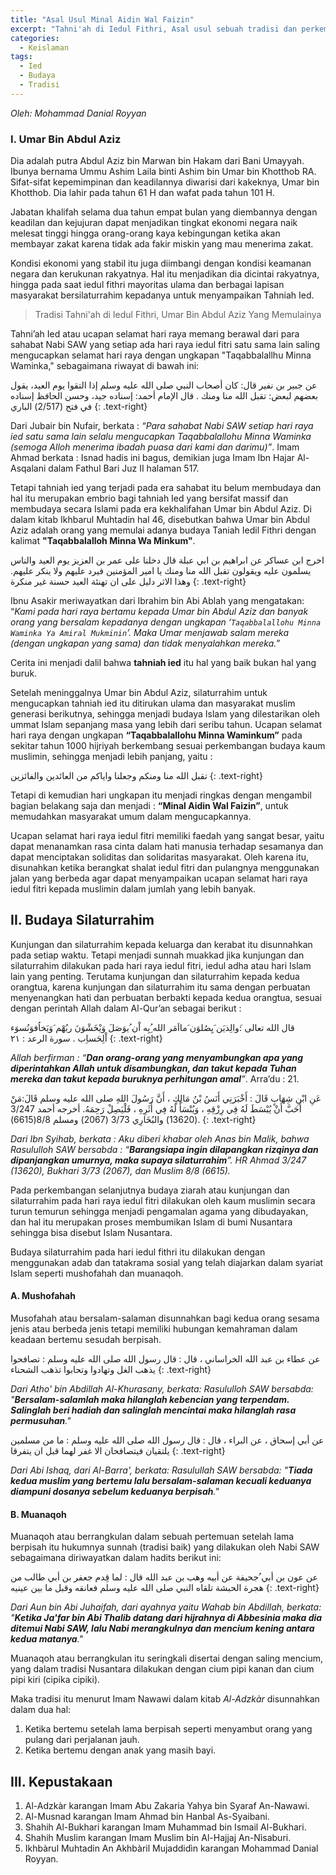 ```yaml
---
title: "Asal Usul Minal Aidin Wal Faizin"
excerpt: "Tahni'ah di Iedul Fithri, Asal usul sebuah tradisi dan perkembangannya"
categories:
  - Keislaman
tags:
  - Ied
  - Budaya
  - Tradisi
---
```


_Oleh: Mohammad Danial Royyan_

### I. Umar Bin Abdul Aziz

Dia adalah putra Abdul Aziz bin Marwan bin Hakam dari Bani Umayyah. Ibunya bernama Ummu Ashim Laila binti Ashim bin Umar bin Khotthob RA. Sifat-sifat kepemimpinan dan keadilannya diwarisi dari kakeknya, Umar bin Khotthob. Dia lahir pada tahun 61 H dan wafat pada tahun 101 H.

Jabatan khalifah selama dua tahun empat bulan yang diembannya dengan keadilan dan kejujuran dapat menjadikan tingkat ekonomi negara naik melesat tinggi hingga orang-orang kaya kebingungan ketika akan membayar zakat karena tidak ada fakir miskin yang mau menerima zakat.

Kondisi ekonomi yang stabil itu juga diimbangi dengan kondisi keamanan negara dan kerukunan rakyatnya. Hal itu menjadikan dia dicintai rakyatnya, hingga pada saat iedul fithri mayoritas ulama dan berbagai lapisan masyarakat bersilaturrahim kepadanya untuk menyampaikan Tahniah Ied.

> Tradisi Tahni'ah di Iedul Fithri, Umar Bin Abdul Aziz Yang Memulainya

Tahni’ah Ied atau ucapan selamat hari raya memang berawal dari para sahabat Nabi SAW yang setiap ada hari raya iedul fitri satu sama lain saling mengucapkan selamat hari raya dengan ungkapan "Taqabbalallhu Minna Waminka," sebagaimana riwayat di bawah ini:

عن جبير بن نفير قال: كان أصحاب النبي صلى الله عليه وسلم إذا التقوا يوم العيد، يقول بعضهم لبعض: تقبل الله منا ومنك . قال الإمام أحمد: إسناده جيد، وحسن الحافظ إسناده في فتح (2/517) الباري
{: .text-right}

Dari Jubair bin Nufair, berkata : *“Para sahabat Nabi SAW setiap hari raya ied satu sama lain selalu mengucapkan Taqabbalallohu Minna Waminka (semoga Alloh menerima ibadah puasa dari kami dan darimu)”*. Imam Ahmad berkata : Isnad hadis ini bagus, demikian juga Imam Ibn Hajar Al- Asqalani dalam Fathul Bari Juz II halaman 517.

Tetapi tahniah ied yang terjadi pada era sahabat itu belum membudaya dan hal itu merupakan embrio bagi tahniah Ied yang bersifat massif dan membudaya secara Islami pada era kekhalifahan Umar bin Abdul Aziz. Di dalam kitab Ikhbarul Muhtadin hal 46, disebutkan bahwa Umar bin Abdul Aziz adalah orang yang memulai adanya budaya Taniah Iedil Fithri dengan kalimat **"Taqabbalalloh Minna Wa Minkum"**.


اخرج ابن عساكر عن ابراهيم بن ابي عبلة قال دخلنا على عمر بن العزيز يوم العيد والناس يسلمون عليه ويقولون تقبل الله منا ومنك يا امير المؤمنين فيرد عليهم ولا ينكر عليهم. وهذا الاثر دليل على ان تهنئة العيد حسنة غير منكرة
{: .text-right}

Ibnu Asakir meriwayatkan dari Ibrahim bin Abi Ablah yang mengatakan: “_Kami pada hari raya bertamu kepada Umar bin Abdul Aziz dan banyak orang yang bersalam kepadanya dengan ungkapan ‘`Taqabbalallohu Minna Waminka Ya Amiral Mukminin`’. Maka Umar menjawab salam mereka (dengan ungkapan yang sama) dan tidak menyalahkan mereka._”

Cerita ini menjadi dalil bahwa **tahniah ied** itu hal yang baik bukan hal yang buruk.

Setelah meninggalnya Umar bin Abdul Aziz, silaturrahim untuk mengucapkan tahniah ied itu ditirukan ulama dan masyarakat muslim generasi berikutnya, sehingga menjadi budaya Islam yang dilestarikan oleh ummat Islam sepanjang masa yang lebih dari seribu tahun. Ucapan selamat hari raya dengan ungkapan **“Taqabbalallohu Minna Waminkum”** pada sekitar tahun 1000 hijriyah berkembang sesuai perkembangan budaya kaum muslimin, sehingga menjadi lebih panjang, yaitu :

تقبل الله منا ومنكم وجعلنا واياكم من العائدين والفائزين
{: .text-right}

Tetapi di kemudian hari ungkapan itu menjadi ringkas dengan mengambil bagian belakang saja dan menjadi : **“Minal Aidin Wal Faizin”**, untuk memudahkan masyarakat umum dalam mengucapkannya.

Ucapan selamat hari raya iedul fitri memiliki faedah yang sangat besar, yaitu dapat menanamkan rasa cinta dalam hati manusia terhadap sesamanya dan dapat menciptakan soliditas dan solidaritas masyarakat. Oleh karena itu, disunahkan ketika berangkat shalat iedul fitri dan pulangnya menggunakan jalan yang berbeda agar dapat menyampaikan ucapan selamat hari raya iedul fitri kepada muslimin dalam jumlah yang lebih banyak.

## II. Budaya Silaturrahim

Kunjungan dan silaturrahim kepada keluarga dan kerabat itu disunnahkan pada setiap waktu. Tetapi menjadi sunnah muakkad jika kunjungan dan silaturrahim dilakukan pada hari raya iedul fitri, iedul adha atau hari Islam lain yang penting. Terutama kunjungan dan silaturrahim kepada kedua orangtua, karena kunjungan dan silaturrahim itu sama dengan perbuatan menyenangkan hati dan perbuatan berbakti kepada kedua orangtua, sesuai dengan perintah Allah dalam Al-Qur’an sebagai berikut :

قال الله تعالى :َوالِذيَن َيِصُلوَن َمااَمَر الله ُِبِه اْن ُيوَصَلَ وَيْخَشْوَنَ ربُهْم َوَيَخاُفوَنُسوَء اْلِحَساِب . سورة الرعد : ٢١
{: .text-right}

_Allah berfirman : “**Dan orang-orang yang menyambungkan apa yang diperintahkan Allah untuk disambungkan, dan takut kepada Tuhan mereka dan takut kepada buruknya perhitungan amal**”_. Arra’du : 21.

عَنِ ابْنِ شِهَابٍ قَالَ : أَخْبَرَنِي أَنَسُ بْنُ مَالِكٍ ، أَنَّ رَسُولَ اللهِ صلى الله عليه وسلم قَالَ:مَنْ أَحَبَّ أَنْ يُبْسَطَ لَهُ فِي رِزْقِهِ ، وَيُنْسَأَ لَهُ فِي أَثَرِهِ ، فَلْيَصِلْ رَحِمَهُ. أخرجه أحمد 3/247 (13620) والبُخَارِي 3/73 (2067) ومسلم 8/8(6615).
{: .text-right}

*Dari Ibn Syihab, berkata : Aku diberi khabar oleh Anas bin Malik, bahwa Rasululloh SAW bersabda : “**Barangsiapa ingin dilapangkan rizqinya dan dipanjangkan umurnya, maka supaya silaturrahim**”. HR Ahmad 3/247 (13620), Bukhari 3/73 (2067), dan Muslim 8/8 (6615).*

Pada perkembangan selanjutnya budaya ziarah atau kunjungan dan silaturrahim pada hari raya iedul fitri dilakukan oleh kaum muslimin secara turun temurun sehingga menjadi pengamalan agama yang dibudayakan, dan hal itu merupakan proses membumikan Islam di bumi Nusantara sehingga bisa disebut Islam Nusantara.

Budaya silaturrahim pada hari iedul fithri itu dilakukan dengan menggunakan adab dan tatakrama sosial yang telah diajarkan dalam syariat Islam seperti mushofahah dan muanaqoh.

#### A. Mushofahah

Musofahah atau bersalam-salaman disunnahkan bagi kedua orang sesama jenis atau berbeda jenis tetapi memiliki hubungan kemahraman dalam keadaan bertemu sesudah berpisah.

عن عطاء بن عبد الله الخراساني ، قال : قال رسول الله صلى الله عليه وسلم : تصافحوا يذهب الغل وتهادوا وتحابوا تذهب الشحناء
{: .text-right}

_Dari Atho' bin  Abdillah Al-Khurasany, berkata: Rasululloh SAW bersabda: "**Bersalam-salamlah maka hilanglah kebencian yang terpendam. Salinglah beri hadiah dan salinglah mencintai maka hilanglah rasa permusuhan**."_

عن أبي إسحاق ، عن البراء ، قال : قال رسول الله صلى الله عليه وسلم : ما من مسلمين يلتقيان فيتصافحان الا غفر لهما قبل ان يتفرقا
{: .text-right}

_Dari Abi Ishaq, dari Al-Barra', berkata: Rasulullah SAW bersabda: "**Tiada kedua muslim yang bertemu lalu bersalam-salaman kecuali keduanya diampuni dosanya sebelum keduanya berpisah**."_

#### B. Muanaqoh

Muanaqoh atau berrangkulan dalam sebuah pertemuan setelah lama berpisah itu hukumnya sunnah (tradisi baik) yang dilakukan oleh Nabi SAW sebagaimana diriwayatkan dalam hadits berikut ini: 
   
عن عون بن أبي ُجحيفة عن أبيه وهب بن عبد الله قال : لما قِدم جعفر بن أبي طالب من هجرة الحبشة تلقاه النبي صلى الله عليه وسلم فعانقه وقبل ما بين عينيه
{: .text-right}

_Dari Aun bin Abi Juhaifah, dari ayahnya yaitu Wahab bin Abdillah, berkata: "**Ketika Ja'far bin Abi Thalib datang dari hijrahnya di Abbesinia maka dia ditemui Nabi SAW, lalu Nabi merangkulnya dan mencium kening antara kedua matanya**."_

Muanaqoh atau berrangkulan itu seringkali disertai dengan saling mencium, yang dalam tradisi Nusantara dilakukan dengan cium pipi kanan dan cium pipi kiri (cipika cipiki).

Maka tradisi itu menurut Imam Nawawi dalam kitab _Al-Adzkàr_ disunnahkan dalam dua hal: 
1. Ketika bertemu setelah lama berpisah seperti menyambut orang yang pulang dari perjalanan jauh. 
2. Ketika bertemu dengan anak yang masih bayi.

## III. Kepustakaan

1. Al-Adzkàr karangan Imam Abu Zakaria Yahya bin Syaraf An-Nawawi.
2. Al-Musnad karangan Imam Ahmad bin Hanbal As-Syaibani.
3. Shahih Al-Bukhari karangan Imam Muhammad bin Ismail Al-Bukhari.
4. Shahih Muslim karangan Imam Muslim bin Al-Hajjaj An-Nìsaburi.
5. Ikhbàrul Muhtadin An Akhbàril Mujaddidìn karangan Mohammad Danial Royyan.
